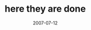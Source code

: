 ---
layout: base.njk
title : 'here they are done' 
view_title : 'here they are done' 
year : '2007' 
date : '2007-07-12' 
img_file : '/drawing/heretheyaredone.png' 
html_file : 'heretheyaredone' 
next_html : 'iaminlove.html' 
year_order : '89' 
permalink : "title/{{html_file}}.html"
---